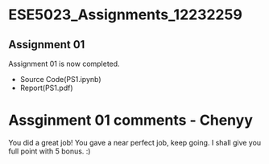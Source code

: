 # ESE5023_Assignments_12232259

## Assignment 01

Assignment 01 is now completed.

- Source Code(PS1.ipynb)
- Report(PS1.pdf)

# Assginment 01 comments - Chenyy
You did a great job! You gave a near perfect job, keep going. I shall give you full point with 5 bonus. :)
